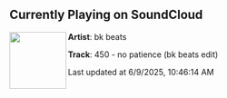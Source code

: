 ## Currently Playing on SoundCloud

[<img align="left" width="100" src="https://i1.sndcdn.com/artworks-F6iMFyaAMyvZizev-vwMWmA-t500x500.png">](https://soundcloud.com/bkbeats/no_patience?in=saxurn/sets/dot-matrix)

**Artist**: bk beats 

**Track**: 450 - no patience (bk beats edit)

Last updated at 6/9/2025, 10:46:14 AM
